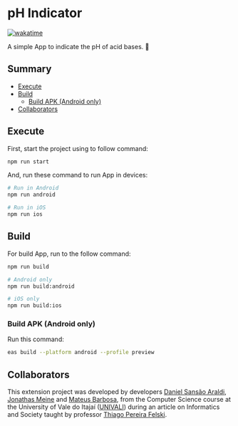 # pH Indicator

[![wakatime](https://wakatime.com/badge/user/920a7e43-2969-4212-82ff-1b375685ff58/project/d2ee8a3f-961f-4567-9c60-a5f562275a43.svg)](https://wakatime.com/badge/user/920a7e43-2969-4212-82ff-1b375685ff58/project/d2ee8a3f-961f-4567-9c60-a5f562275a43)

A simple App to indicate the pH of acid bases. 🧪

## Summary

- [Execute](#execute)
- [Build](#build)
  - [Build APK (Android only)](#build-apk-android-only)
- [Collaborators](#collaborators)

## Execute

First, start the project using to follow command:

```bash
npm run start
```

And, run these command to run App in devices:

```bash
# Run in Android
npm run android

# Run in iOS
npm run ios
```

## Build

For build App, run to the follow command:

```bash
npm run build

# Android only
npm run build:android

# iOS only
npm run build:ios
```

### Build APK (Android only)

Run this command:

```bash
eas build --platform android --profile preview
```

## Collaborators

This extension project was developed by developers [Daniel Sansão Araldi](https://github.com/DanielAraldi), [Jonathas Meine](https://github.com/jonhymeine) and [Mateus Barbosa](https://github.com/FrostPrice), from the Computer Science course at the University of Vale do Itajaí ([UNIVALI](https://www.univali.br/)) during an article on Informatics and Society taught by professor [Thiago Pereira Felski](https://github.com/pereiratf).
